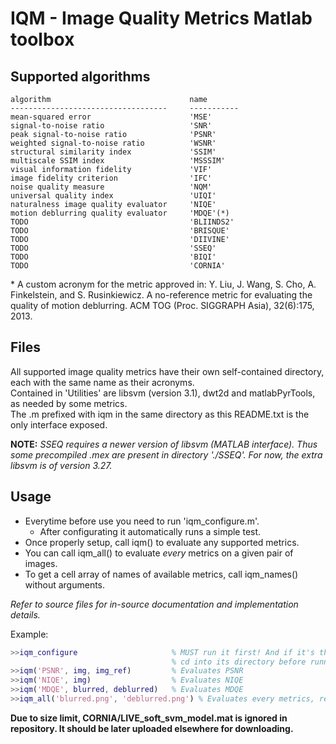 # IQM - Image Quality Metrics Matlab toolbox

## Supported algorithms
    algorithm                               name
    -----------------------------------     -----------
    mean-squared error                      'MSE'
    signal-to-noise ratio                   'SNR'
    peak signal-to-noise ratio              'PSNR'
    weighted signal-to-noise ratio          'WSNR'
    structural similarity index             'SSIM'
    multiscale SSIM index                   'MSSSIM'
    visual information fidelity             'VIF'
    image fidelity criterion                'IFC'
    noise quality measure                   'NQM'
    universal quality index                 'UIQI'
    naturalness image quality evaluator     'NIQE'
    motion deblurring quality evaluator     'MDQE'(*)
    TODO                                    'BLIINDS2'
    TODO                                    'BRISQUE'
    TODO                                    'DIIVINE'
    TODO                                    'SSEQ'
    TODO                                    'BIQI'
    TODO                                    'CORNIA'

\*  A custom acronym for the metric approved in:
    Y. Liu, J. Wang, S. Cho, A. Finkelstein, and S. Rusinkiewicz.
    A no-reference metric for evaluating the quality of motion deblurring.
    ACM TOG (Proc. SIGGRAPH Asia), 32(6):175, 2013.

## Files
All supported image quality metrics have their own self-contained directory,
each with the same name as their acronyms.  
Contained in 'Utilities' are libsvm (version 3.1), dwt2d and matlabPyrTools, as needed by some metrics.  
The .m prefixed with iqm in the same directory as this README.txt is the only interface exposed.  

**NOTE:** *SSEQ requires a newer version of libsvm (MATLAB interface).
Thus some precompiled .mex are present in directory './SSEQ'.
For now, the extra libsvm is of version 3.27.*

## Usage
* Everytime before use you need to run 'iqm\_configure.m'.
    * After configurating it automatically runs a simple test.
* Once properly setup, call iqm() to evaluate any supported metrics.
* You can call iqm\_all() to evaluate *every* metrics on a given pair of images.
* To get a cell array of names of available metrics, call iqm\_names() without arguments.

*Refer to source files for in-source documentation and implementation details.*

Example:
``` matlab
>>iqm_configure                     % MUST run it first! And if it's the first time,
                                    % cd into its directory before running.
>>iqm('PSNR', img, img_ref)         % Evaluates PSNR
>>iqm('NIQE', img)                  % Evaluates NIQE
>>iqm('MDQE', blurred, deblurred)   % Evaluates MDQE
>>iqm_all('blurred.png', 'deblurred.png') % Evaluates every metrics, return them in an array.
```

**Due to size limit, CORNIA/LIVE_soft_svm_model.mat is ignored in repository.
It should be later uploaded elsewhere for downloading.**
